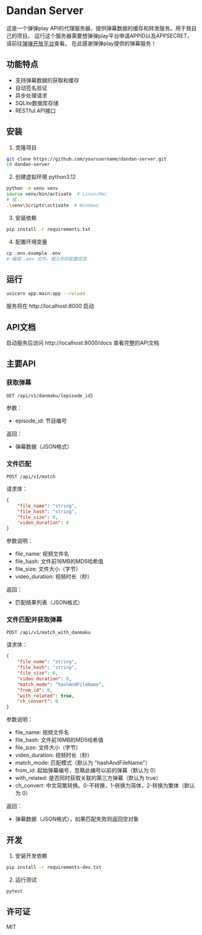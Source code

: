 # Dandan Server

这是一个弹弹play API的代理服务器，提供弹幕数据的缓存和转发服务。用于我自己的项目。
运行这个服务器需要想弹弹play平台申请APPID以及APPSECRET，请前往[弹弹开放平台](https://doc.dandanplay.com/open/)查看。
在此感谢弹弹play提供的弹幕服务！

## 功能特点

- 支持弹幕数据的获取和缓存
- 自动签名验证
- 异步处理请求
- SQLite数据库存储
- RESTful API接口

## 安装

1. 克隆项目
```bash
git clone https://github.com/yourusername/dandan-server.git
cd dandan-server
```

2. 创建虚拟环境 python3.12
```bash
python -m venv venv
source venv/bin/activate  # Linux/Mac
# 或
.\venv\Scripts\activate  # Windows
```

3. 安装依赖
```bash
pip install -r requirements.txt
```

4. 配置环境变量
```bash
cp .env.example .env
# 编辑 .env 文件，填入你的配置信息
```

## 运行

```bash
uvicorn app.main:app --reload
```

服务将在 http://localhost:8000 启动

## API文档

启动服务后访问 http://localhost:8000/docs 查看完整的API文档

## 主要API

### 获取弹幕

```
GET /api/v1/danmaku/{episode_id}
```

参数：
- episode_id: 节目编号

返回：
- 弹幕数据（JSON格式）

### 文件匹配

```
POST /api/v1/match
```

请求体：
```json
{
    "file_name": "string",
    "file_hash": "string",
    "file_size": 0,
    "video_duration": 0
}
```

参数说明：
- file_name: 视频文件名
- file_hash: 文件前16MB的MD5哈希值
- file_size: 文件大小（字节）
- video_duration: 视频时长（秒）

返回：
- 匹配结果列表（JSON格式）

### 文件匹配并获取弹幕

```
POST /api/v1/match_with_danmaku
```

请求体：
```json
{
    "file_name": "string",
    "file_hash": "string",
    "file_size": 0,
    "video_duration": 0,
    "match_mode": "hashAndFileName",
    "from_id": 0,
    "with_related": true,
    "ch_convert": 0
}
```

参数说明：
- file_name: 视频文件名
- file_hash: 文件前16MB的MD5哈希值
- file_size: 文件大小（字节）
- video_duration: 视频时长（秒）
- match_mode: 匹配模式（默认为 "hashAndFileName"）
- from_id: 起始弹幕编号，忽略此编号以前的弹幕（默认为 0）
- with_related: 是否同时获取关联的第三方弹幕（默认为 true）
- ch_convert: 中文简繁转换。0-不转换，1-转换为简体，2-转换为繁体（默认为 0）

返回：
- 弹幕数据（JSON格式），如果匹配失败则返回空对象


## 开发

1. 安装开发依赖
```bash
pip install -r requirements-dev.txt
```

2. 运行测试
```bash
pytest
```

## 许可证

MIT 
